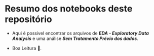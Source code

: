 # Resumo dos notebooks deste repositório

- Aqui é possivel encontrar os arquivos de ***EDA - Exploratory Data Analysis*** e uma análise ***Sem Tratamento Prévio dos dados***.

- Boa Leitura 👊.